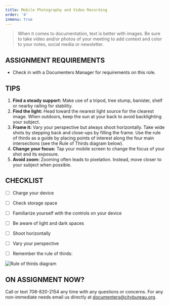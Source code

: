 ```yaml
---
title: Mobile Photography and Video Recording
order: '4'
inmenu: true
---
```

> When it comes to documentation, text is better with images. Be sure to take video and/or photos of your meeting to add context and color to your notes, social media or newsletter.



## ASSIGNMENT REQUIREMENTS

* Check in with a Documenters Manager for requirements on this role.

## TIPS

1. **Find a steady support:** Make use of a tripod, tree stump, banister, shelf or nearby railing for stability.
2. **Find the light:** Head toward the nearest light source for the clearest image. When outdoors, keep the sun at your back to avoid backlighting your subject.
3. **Frame it:** Vary your perspective but always shoot horizontally. Take wide shots by stepping back and close-ups by filling the frame. Use the rule of thirds as a guide by placing points of interest along the four main intersections (see the Rule of Thirds diagram below).
4. **Change your focus:** Tap your mobile screen to change the focus of your shot and its exposure.
5. **Avoid zoom:** Zooming often leads to pixelation. Instead, move closer to your subject when possible.

## CHECKLIST

- [ ] Charge your device
- [ ] Check storage space
- [ ] Familiarize yourself with the controls on your device
- [ ] Be aware of light and dark spaces
- [ ] Shoot horizontally
- [ ] Vary your perspective
- [ ] Remember the rule of thirds:



![Rule of thirds diagram](/img/thirds.png)



## ON ASSIGNMENT NOW?

Call or text 708-820-2154 any time with any questions or concerns. For any non-immediate needs email us directly at documenters@citybureau.org.
